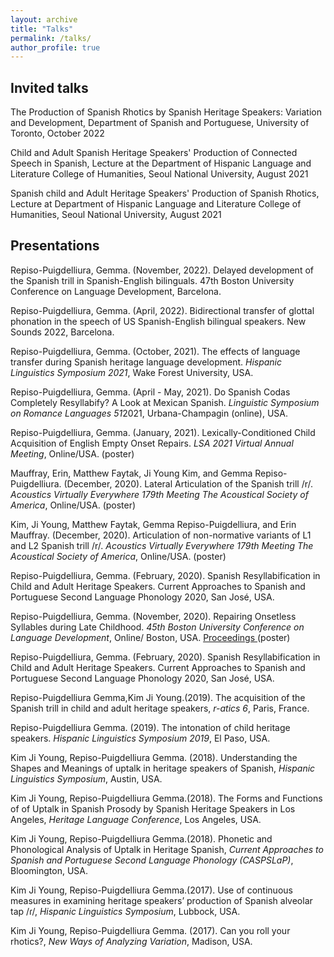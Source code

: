 ```yaml
---
layout: archive
title: "Talks"
permalink: /talks/
author_profile: true
---
```


## Invited talks

The Production of Spanish Rhotics by Spanish Heritage Speakers: Variation and Development, Department of Spanish and Portuguese,  University of Toronto, October 2022

Child and Adult Spanish Heritage Speakers' Production of Connected Speech in Spanish, Lecture at the Department of Hispanic Language and Literature College of Humanities, Seoul National University, August 2021

Spanish child and Adult Heritage Speakers' Production of Spanish Rhotics, Lecture at Department of Hispanic Language and Literature College of Humanities, Seoul National University, August 2021



## Presentations

Repiso-Puigdelliura, Gemma. (November, 2022). Delayed development of the Spanish trill in Spanish-English bilinguals. 47th Boston University Conference on Language Development, Barcelona.

Repiso-Puigdelliura, Gemma. (April, 2022). Bidirectional transfer of glottal phonation in the speech of US Spanish-English
bilingual speakers. New Sounds 2022, Barcelona.

Repiso-Puigdelliura, Gemma. (October, 2021). The effects of language transfer during Spanish heritage language development. <i>Hispanic Linguistics Symposium 2021</i>, Wake Forest University, USA.
 
 Repiso-Puigdelliura, Gemma. (April - May, 2021). Do Spanish Codas Completely Resyllabify? A Look at Mexican Spanish. <i>Linguistic Symposium on Romance Languages 51</i>2021, Urbana-Champagin (online), USA.

 Repiso-Puigdelliura, Gemma. (January, 2021). Lexically-Conditioned Child Acquisition of English Empty Onset Repairs. <i>LSA 2021 Virtual Annual Meeting</i>, Online/USA. (poster)

Mauffray, Erin, Matthew Faytak, Ji Young Kim, and Gemma Repiso-Puigdelliura. (December, 2020). Lateral Articulation of the Spanish trill /r/. <i>Acoustics Virtually Everywhere 179th Meeting The Acoustical Society of America</i>, Online/USA. (poster)

Kim, Ji Young, Matthew Faytak, Gemma Repiso-Puigdelliura, and Erin Mauffray. (December, 2020). Articulation of non-normative variants of L1 and L2 Spanish trill /r/. <i>Acoustics Virtually Everywhere 179th Meeting The Acoustical Society of America</i>, Online/USA. (poster)
 
 Repiso-Puigdelliura, Gemma. (February, 2020). Spanish Resyllabification in Child and Adult Heritage Speakers. Current Approaches to Spanish and Portuguese Second Language Phonology 2020, San José, USA.
 
 Repiso-Puigdelliura, Gemma. (November, 2020). Repairing Onsetless Syllables during Late Childhood. <i>45th Boston University Conference on Language Development</i>, Online/ Boston, USA. <a href ="http://www.lingref.com/bucld/45/BUCLD45-48.pdf"> Proceedings </a> (poster)
 
Repiso-Puigdelliura, Gemma. (February, 2020). Spanish Resyllabification in Child and Adult Heritage Speakers. Current Approaches to Spanish and Portuguese Second Language Phonology 2020, San José, USA.

Repiso-Puigdelliura Gemma,Kim Ji Young.(2019). The acquisition of the Spanish trill in child and adult heritage speakers, <i>r-atics 6</i>, Paris, France. 

 Repiso-Puigdelliura Gemma. (2019). The intonation of child heritage speakers. <i>Hispanic Linguistics Symposium 2019</i>, El Paso, USA.

Kim Ji Young, Repiso-Puigdelliura Gemma. (2018). Understanding the Shapes and Meanings of uptalk in heritage speakers of Spanish, <i>Hispanic Linguistics Symposium</i>, Austin, USA.

Kim Ji Young, Repiso-Puigdelliura  Gemma.(2018). The Forms and Functions of of Uptalk in Spanish Prosody by Spanish Heritage Speakers in Los Angeles, <i>Heritage Language Conference</i>, Los Angeles, USA.

Kim Ji Young, Repiso-Puigdelliura Gemma.(2018). Phonetic and Phonological Analysis of Uptalk in Heritage Spanish, <i>Current Approaches to Spanish and Portuguese Second Language Phonology (CASPSLaP)</i>, Bloomington, USA.
 
Kim Ji Young, Repiso-Puigdelliura Gemma.(2017). Use of continuous measures in examining heritage speakers’ production of Spanish alveolar tap /ɾ/, <i>Hispanic Linguistics Symposium</i>, Lubbock, USA.

Kim Ji Young, Repiso-Puigdelliura Gemma. (2017). Can you roll your rhotics?, <i>New Ways of Analyzing Variation</i>, Madison, USA.








